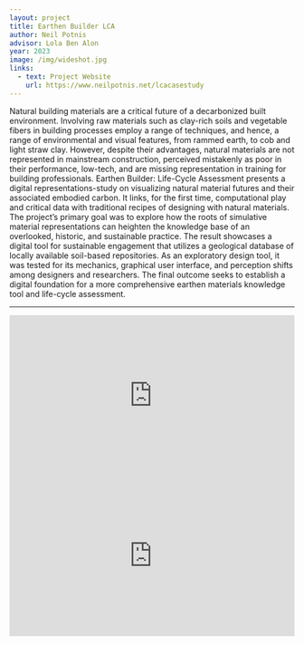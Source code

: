 ```yaml
---
layout: project
title: Earthen Builder LCA
author: Neil Potnis
advisor: Lola Ben Alon
year: 2023
image: /img/wideshot.jpg
links:
  - text: Project Website
    url: https://www.neilpotnis.net/lcacasestudy 
---
```


Natural building materials are a critical future of a decarbonized built environment. Involving raw materials such as clay-rich soils and vegetable fibers in building processes employ a range of techniques, and hence, a range of environmental and visual features, from rammed earth, to cob and light straw clay. However, despite their advantages, natural materials are not represented in mainstream construction, perceived mistakenly as poor in their performance, low-tech, and are missing representation in training for building professionals. Earthen Builder: Life-Cycle Assessment presents a digital representations-study on visualizing natural material futures and their associated embodied carbon. It links, for the first time, computational play and critical data with traditional recipes of designing with natural materials. The project’s primary goal was to explore how the roots of simulative material representations can heighten the knowledge base of an overlooked, historic, and sustainable practice. The result showcases a digital tool for sustainable engagement that utilizes a geological database of locally available soil-based repositories. As an exploratory design tool, it was tested for its mechanics, graphical user interface, and perception shifts among designers and researchers. The final outcome seeks to establish a digital foundation for a more comprehensive earthen materials knowledge tool and life-cycle assessment.

---

<iframe
  src="https://www.youtube.com/embed/fz4DoNZ5xL4"
  frameborder="0"
  allow="accelerometer; autoplay; encrypted-media; gyroscope; picture-in-picture; web-share"
  allowfullscreen
  style="aspect-ratio: 16 / 9; width: 100%;">
</iframe>

<iframe
  src="https://www.youtube.com/embed/EoqkN9Hp66Q"
  frameborder="0"
  allow="accelerometer; autoplay; encrypted-media; gyroscope; picture-in-picture; web-share"
  allowfullscreen
  style="aspect-ratio: 16 / 9; width: 100%;">
</iframe>

